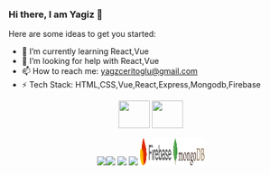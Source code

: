 ### Hi there, I am Yagiz 👋


Here are some ideas to get you started:

- 🌱 I’m currently learning React,Vue
- 🤔 I’m looking for help with React,Vue
- 📫 How to reach me: yagzceritoglu@gmail.com
- ⚡ Tech Stack: HTML,CSS,Vue,React,Express,Mongodb,Firebase

<div align="center">
  <img width="55" height="49" src="https://raw.githubusercontent.com/gilbarbara/logos/master/logos/HTML.svg"/>
    <img width="55" height="49" src="https://raw.githubusercontent.com/gilbarbara/logos/master/logos/CSS.svg"/>
    
  <img width="55" src="https://raw.githubusercontent.com/gilbarbara/logos/master/logos/bootstrap.svg"/><img width="55" src="https://raw.githubusercontent.com/gilbarbara/logos/master/logos/javascript.svg"/>
  <img width="55" src="https://raw.githubusercontent.com/gilbarbara/logos/master/logos/vue.svg"/>
  <img width="55" src="https://raw.githubusercontent.com/gilbarbara/logos/master/logos/react.svg"/>
  <img width="55" height="49" src="https://raw.githubusercontent.com/gilbarbara/logos/master/logos/firebase.svg"/>
  <img width="55" height="49" src="https://raw.githubusercontent.com/gilbarbara/logos/master/logos/mongodb.svg"/>




